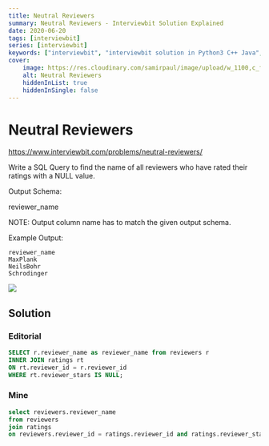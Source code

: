 ```yaml
---
title: Neutral Reviewers
summary: Neutral Reviewers - Interviewbit Solution Explained
date: 2020-06-20
tags: [interviewbit]
series: [interviewbit]
keywords: ["interviewbit", "interviewbit solution in Python3 C++ Java", "Neutral Reviewers Solution Explained"]
cover:
    image: https://res.cloudinary.com/samirpaul/image/upload/w_1100,c_fit,co_rgb:FFFFFF,l_text:Arial_75_bold:Neutral Reviewers - Solution Explained/problem-solving.webp
    alt: Neutral Reviewers
    hiddenInList: true
    hiddenInSingle: false
---
```


# Neutral Reviewers

https://www.interviewbit.com/problems/neutral-reviewers/

Write a SQL Query to find the name of all reviewers who have rated their ratings with a NULL value.

Output Schema:

reviewer_name

NOTE: Output column name has to match the given output schema.

Example Output:
```
reviewer_name
MaxPlank
NeilsBohr
Schrodinger
```

![](https://s3-us-west-2.amazonaws.com/ib-assessment-tests/problem_images/sql_course.jpg)

## Solution
### Editorial

```sql
SELECT r.reviewer_name as reviewer_name from reviewers r
INNER JOIN ratings rt
ON rt.reviewer_id = r.reviewer_id
WHERE rt.reviewer_stars IS NULL;
```

### Mine
```sql
select reviewers.reviewer_name
from reviewers
join ratings
on reviewers.reviewer_id = ratings.reviewer_id and ratings.reviewer_stars is null;
```


